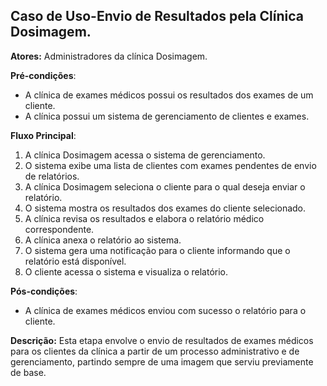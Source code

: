 ﻿
## Caso de Uso-Envio de Resultados pela Clínica Dosimagem.

**Atores:** Administradores da clínica Dosimagem.

**Pré-condições**:

-   A clínica de exames médicos possui os resultados dos exames de um cliente.
-   A clínica possui um sistema de gerenciamento de clientes e exames.

**Fluxo Principal**:

1.  A clínica Dosimagem acessa o sistema de gerenciamento.
2.  O sistema exibe uma lista de clientes com exames pendentes de envio de relatórios.
3.  A clínica Dosimagem seleciona o cliente para o qual deseja enviar o relatório.
4.  O sistema mostra os resultados dos exames do cliente selecionado.
5.  A clínica revisa os resultados e elabora o relatório médico correspondente.
6.  A clínica anexa o relatório ao sistema.
7.  O sistema gera uma notificação para o cliente informando que o relatório está disponível.
8.  O cliente acessa o sistema e visualiza o relatório.

**Pós-condições**:

-   A clínica de exames médicos enviou com sucesso o relatório para o cliente.

**Descrição:** Esta etapa envolve o envio de resultados de exames médicos para os clientes da clínica a partir de um processo administrativo e de gerenciamento, partindo sempre de uma imagem que serviu previamente de base.


